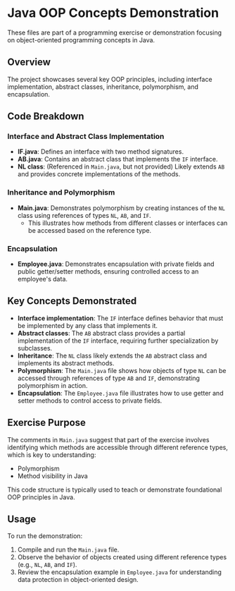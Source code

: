 # Java OOP Concepts Demonstration

These files are part of a programming exercise or demonstration focusing on object-oriented programming concepts in Java.

## Overview

The project showcases several key OOP principles, including interface implementation, abstract classes, inheritance, polymorphism, and encapsulation.

## Code Breakdown

### Interface and Abstract Class Implementation

- **IF.java**: Defines an interface with two method signatures.
- **AB.java**: Contains an abstract class that implements the `IF` interface.
- **NL class**: (Referenced in `Main.java`, but not provided) Likely extends `AB` and provides concrete implementations of the methods.

### Inheritance and Polymorphism

- **Main.java**: Demonstrates polymorphism by creating instances of the `NL` class using references of types `NL`, `AB`, and `IF`.
  - This illustrates how methods from different classes or interfaces can be accessed based on the reference type.

### Encapsulation

- **Employee.java**: Demonstrates encapsulation with private fields and public getter/setter methods, ensuring controlled access to an employee's data.

## Key Concepts Demonstrated

- **Interface implementation**: The `IF` interface defines behavior that must be implemented by any class that implements it.
- **Abstract classes**: The `AB` abstract class provides a partial implementation of the `IF` interface, requiring further specialization by subclasses.
- **Inheritance**: The `NL` class likely extends the `AB` abstract class and implements its abstract methods.
- **Polymorphism**: The `Main.java` file shows how objects of type `NL` can be accessed through references of type `AB` and `IF`, demonstrating polymorphism in action.
- **Encapsulation**: The `Employee.java` file illustrates how to use getter and setter methods to control access to private fields.

## Exercise Purpose

The comments in `Main.java` suggest that part of the exercise involves identifying which methods are accessible through different reference types, which is key to understanding:
- Polymorphism
- Method visibility in Java

This code structure is typically used to teach or demonstrate foundational OOP principles in Java.

## Usage

To run the demonstration:
1. Compile and run the `Main.java` file.
2. Observe the behavior of objects created using different reference types (e.g., `NL`, `AB`, and `IF`).
3. Review the encapsulation example in `Employee.java` for understanding data protection in object-oriented design.
